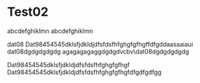 # Test02
abcdefghiklmn
abcdefghiklmn

dat08
Dat98454545dklsfjdkldjdfsfdsfhfghgfgfhgffdfgddaasaaiaui
dat08dgdgdgdgdg
agagagagaggdgdgdvcbv\dat08dgdgdgdgdg


Dat98454545dklsfjdkldjdfsfdsfhfghgfgfhgf
Dat98454545dklsfjdkldjdfsfdsfhfghgfgfhgfdfgdfgdfgg
